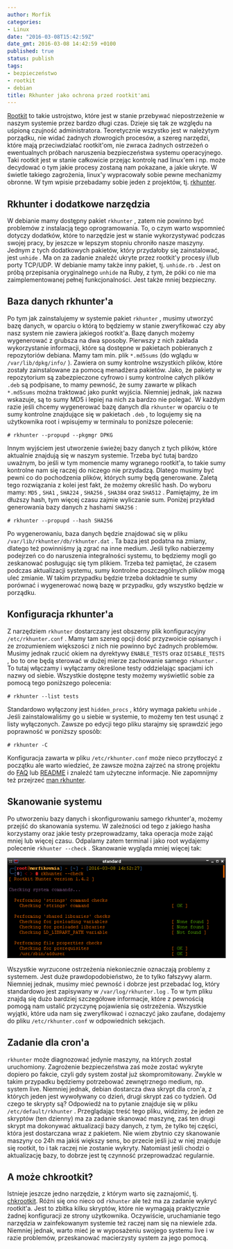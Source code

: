 ```yaml
---
author: Morfik
categories:
- Linux
date: "2016-03-08T15:42:59Z"
date_gmt: 2016-03-08 14:42:59 +0100
published: true
status: publish
tags:
- bezpieczeństwo
- rootkit
- debian
title: Rkhunter jako ochrona przed rootkit'ami
---
```


[Rootkit][1] to takie ustrojstwo, które jest w stanie przebywać niepostrzeżenie w naszym systemie
przez bardzo długi czas. Dzieje się tak ze względu na uśpioną czujność administratora. Teoretycznie
wszystko jest w należytym porządku, nie widać żadnych złowrogich procesów, a szereg narzędzi, które
mają przeciwdziałać rootkit'om, nie zwraca żadnych ostrzeżeń o ewentualnych próbach naruszenia
bezpieczeństwa systemu operacyjnego. Taki rootkit jest w stanie całkowicie przejąc kontrolę nad
linux'em i np. może decydować o tym jakie procesy zostaną nam pokazane, a jakie ukryte. W świetle
takiego zagrożenia, linux'y wypracowały sobie pewne mechanizmy obronne. W tym wpisie przebadamy
sobie jeden z projektów, tj. [rkhunter][2].

<!--more-->
## Rkhunter i dodatkowe narzędzia

W debianie mamy dostępny pakiet `rkhunter` , zatem nie powinno być problemów z instalacją tego
oprogramowania. To, o czym warto wspomnieć dotyczy dodatków, które to narzędzie jest w stanie
wykorzystywać podczas swojej pracy, by jeszcze w lepszym stopniu chroniło nasze maszyny. Jednym z
tych dodatkowych pakietów, który przydałoby się zainstalować, jest `unhide` . Ma on za zadanie
znaleźć ukryte przez rootkit'y procesy i/lub porty TCP/UDP. W debianie mamy także inny pakiet, tj.
`unhide.rb` . Jest on próbą przepisania oryginalnego `unhide` na Ruby, z tym, że póki co nie ma
zaimplementowanej pełnej funkcjonalności. Jest także mniej bezpieczny.

## Baza danych rkhunter'a

Po tym jak zainstalujemy w systemie pakiet `rkhunter` , musimy utworzyć bazę danych, w oparciu o
którą to będziemy w stanie zweryfikować czy aby nasz system nie zawiera jakiegoś rootkit'a. Bazę
danych możemy wygenerować z grubsza na dwa sposoby. Pierwszy z nich zakłada wykorzystanie
informacji, które są dostępne w pakietach pobieranych z repozytoriów debiana. Mamy tam min. plik
`*.md5sums` (do wglądu w `/var/lib/dpkg/info/` ). Zawiera on sumy kontrolne wszystkich plików, które
zostały zainstalowane za pomocą menadżera pakietów. Jako, że pakiety w repozytorium są zabezpieczone
cyfrowo i sumy kontrolne całych plików `.deb` są podpisane, to mamy pewność, że sumy zawarte w
plikach `*.md5sums` można traktować jako punkt wyjścia. Niemniej jednak, jak nazwa wskazuje, są to
sumy MD5 i lepiej na nich za bardzo nie polegać. W każdym razie jeśli chcemy wygenerować bazę danych
dla `rkhunter` w oparciu o te sumy kontrolne znajdujące się w pakietach `.deb` , to logujemy się na
użytkownika root i wpisujemy w terminalu to poniższe polecenie:

    # rkhunter --propupd --pkgmgr DPKG

Innym wyjściem jest utworzenie świeżej bazy danych z tych plików, które aktualnie znajdują się w
naszym systemie. Trzeba być tutaj bardzo uważnym, bo jeśli w tym momencie mamy wgranego rootkit'a,
to takie sumy kontrolne nam się raczej do niczego nie przydadzą. Dlatego musimy być pewni co do
pochodzenia plików, których sumy będą generowane. Zaletą tego rozwiązania z kolei jest fakt, że
możemy określić hash. Do wyboru mamy: `MD5` , `SHA1` , `SHA224` , `SHA256` , `SHA384` oraz
`SHA512` . Pamiętajmy, że im dłuższy hash, tym więcej czasu zajmie wyliczanie sum. Poniżej przykład
generowania bazy danych z hashami `SHA256` :

    # rkhunter --propupd --hash SHA256

Po wygenerowaniu, baza danych będzie znajdować się w pliku `/var/lib/rkhunter/db/rkhunter.dat` . Ta
baza jest podatna na zmiany, dlatego też powinniśmy ją zgrać na inne medium. Jeśli tylko nabierzemy
podejrzeń co do naruszenia integralności systemu, to będziemy mogli go zeskanować posługując się tym
plikiem. Trzeba też pamiętać, że czasem podczas aktualizacji systemu, sumy kontrolne poszczególnych
plików mogą uleć zmianie. W takim przypadku będzie trzeba dokładnie te sumy porównać i wygenerować
nową bazę w przypadku, gdy wszystko będzie w porządku.

## Konfiguracja rkhunter'a

Z narzędziem `rkhunter` dostarczany jest obszerny plik konfiguracyjny `/etc/rkhunter.conf` . Mamy
tam szereg opcji dość przyzwoicie opisanych i ze zrozumieniem większości z nich nie powinno być
żadnych problemów. Musimy jednak rzucić okiem na dyrektywy `ENABLE_TESTS` oraz `DISABLE_TESTS` , bo
to one będą sterować w dużej mierze zachowanie samego `rkhunter` . To tutaj włączamy i wyłączamy
określone testy oddzielając spacjami ich nazwy od siebie. Wszystkie dostępne testy możemy wyświetlić
sobie za pomocą tego poniższego polecenia:

    # rkhunter --list tests

Standardowo wyłączony jest `hidden_procs` , który wymaga pakietu `unhide` . Jeśli zainstalowaliśmy
go u siebie w systemie, to możemy ten test usunąć z listy wyłączonych. Zawsze po edycji tego pliku
starajmy się sprawdzić jego poprawność w poniższy sposób:

    # rkhunter -C

Konfiguracja zawarta w pliku `/etc/rkhunter.conf` może nieco przytłoczyć z początku ale warto
wiedzieć, że zawsze można zajrzeć na stronę projektu do [FAQ][3] lub [README][4] i znaleźć tam
użyteczne informacje. Nie zapomnijmy też przejrzeć [man rkhunter][5].

## Skanowanie systemu

Po utworzeniu bazy danych i skonfigurowaniu samego rkhunter'a, możemy przejść do skanowania systemu.
W zależności od tego z jakiego hasha korzystamy oraz jakie testy przeprowadzamy, taka operacja może
zająć mniej lub więcej czasu. Odpalamy zatem terminal i jako root wydajemy polecenie
`rkhunter --check` . Skanowanie wygląda mniej więcej tak:

![](/img/2016/03/1.rkhunter-debian-rootkit-skan.png#big)

Wszystkie wyrzucone ostrzeżenia niekoniecznie oznaczają problemy z systemem. Jest duże
prawdopodobieństwo, że to tylko fałszywy alarm. Niemniej jednak, musimy mieć pewność i dobrze jest
przebadać log, który standardowo jest zapisywany w `/var/log/rkhunter.log` . To w tym pliku znajdą
się dużo bardziej szczegółowe informacje, które z pewnością pomogą nam ustalić przyczynę pojawienia
się ostrzeżenia. Wszystkie wyjątki, które uda nam się zweryfikować i oznaczyć jako zaufane, dodajemy
do pliku `/etc/rkhunter.conf` w odpowiednich sekcjach.

## Zadanie dla cron'a

`rkhunter` może diagnozować jedynie maszyny, na których został uruchomiony. Zagrożenie
bezpieczeństwa zaś może zostać wykryte dopiero po fakcie, czyli gdy system został już
skompromitowany. Zwykle w takim przypadku będziemy potrzebować zewnętrznego medium, np. system live.
Niemniej jednak, debian dostarcza dwa skrypt dla cron'a, z których jeden jest wywoływany co dzień,
drugi skrypt zaś co tydzień. Od czego te skrypty są? Odpowiedź na to pytanie znajduje się w pliku
`/etc/default/rkhunter` . Przeglądając treść tego pliku, widzimy, że jeden ze skryptów (ten dzienny)
ma za zadanie skanować maszynę, zaś ten drugi skrypt ma dokonywać aktualizacji bazy danych, z tym,
że tylko tej części, która jest dostarczana wraz z pakietem. Nie wiem zbytnio czy skanowanie
maszyny co 24h ma jakiś większy sens, bo przecie jeśli już w niej znajduje się rootkit, to i tak
raczej nie zostanie wykryty. Natomiast jeśli chodzi o aktualizację bazy, to dobrze jest tę czynność
przeprowadzać regularnie.

## A może chkrootkit?

Istnieje jeszcze jedno narzędzie, z którym warto się zaznajomić, tj. [chkrootkit][6]. Różni się ono
nieco od `rkhunter` ale też ma za zadanie wykryć rootkit'a. Jest to zbitka kilku skryptów, które
nie wymagają praktycznie żadnej konfiguracji ze strony użytkownika. Oczywiście, uruchamianie tego
narzędzia w zainfekowanym systemie też raczej nam się na niewiele zda. Niemniej jednak, warto mieć
je w wyposażeniu swojego systemu live i w razie problemów, przeskanować macierzysty system za jego
pomocą.


[1]: https://pl.wikipedia.org/wiki/Rootkit
[2]: http://rkhunter.sourceforge.net/
[3]: http://rkhunter.cvs.sourceforge.net/viewvc/rkhunter/rkhunter/files/FAQ
[4]: http://rkhunter.cvs.sourceforge.net/viewvc/rkhunter/rkhunter/files/README
[5]: https://manpages.ubuntu.com/manpages/xenial/en/man8/rkhunter.8.html
[6]: http://www.chkrootkit.org/
